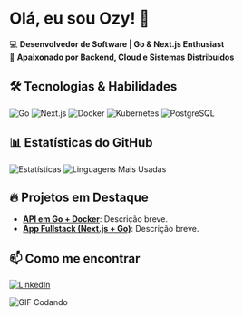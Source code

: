 # Olá, eu sou Ozy! 👋

💻 **Desenvolvedor de Software | Go & Next.js Enthusiast**  
🚀 **Apaixonado por Backend, Cloud e Sistemas Distribuídos**  

## 🛠️ Tecnologias & Habilidades
![Go](https://img.shields.io/badge/Go-00ADD8?style=for-the-badge&logo=go&logoColor=white)
![Next.js](https://img.shields.io/badge/Next.js-000000?style=for-the-badge&logo=nextdotjs&logoColor=white)
![Docker](https://img.shields.io/badge/Docker-2496ED?style=for-the-badge&logo=docker&logoColor=white)
![Kubernetes](https://img.shields.io/badge/Kubernetes-326CE5?style=for-the-badge&logo=kubernetes&logoColor=white)
![PostgreSQL](https://img.shields.io/badge/PostgreSQL-4169E1?style=for-the-badge&logo=postgresql&logoColor=white)

## 📊 Estatísticas do GitHub
![Estatísticas](https://github-readme-stats.vercel.app/api?username=OzyKleyton&show_icons=true&theme=radical)
![Linguagens Mais Usadas](https://github-readme-stats.vercel.app/api/top-langs/?username=OzyKleyton&layout=compact&theme=radical)

## 🔥 Projetos em Destaque
- [**API em Go + Docker**](https://github.com/OzyKleyton/nome-do-projeto): Descrição breve.
- [**App Fullstack (Next.js + Go)**](https://github.com/OzyKleyton/nome-do-projeto): Descrição breve.

## 📫 Como me encontrar
[![LinkedIn](https://img.shields.io/badge/LinkedIn-0077B5?style=for-the-badge&logo=linkedin&logoColor=white)](https://www.linkedin.com/in/ozy-kleyton-barbosa-da-silva/)


![GIF Codando](https://media.giphy.com/media/L1R1tvI9svkIWwpVYr/giphy.gif)

